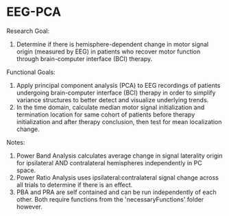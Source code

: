 # EEG-PCA
Research Goal: 
  1) Determine if there is hemisphere-dependent change in motor signal origin (measured by EEG) in patients who recover motor function through brain-computer interface (BCI) therapy. 

Functional Goals: 
  1) Apply principal component analysis (PCA) to EEG recordings of patients undergoing brain-computer interface (BCI) therapy in order to simplify variance structures to better detect and visualize underlying trends. 
  2) In the time domain, calculate median motor signal initialization and termination location for same cohort of patients before therapy initialization and after therapy conclusion, then test for mean localization change.  

Notes: 
  1) Power Band Analysis calculates average change in signal laterality origin for ipsilateral AND contralateral hemispheres independently in PC space.
  2) Power Ratio Analysis uses ipsilateral:contralateral signal change across all trials to determine if there is an effect. 
  3) PBA and PRA are self contained and can be run independently of each other. Both require functions from the 'necessaryFunctions' folder however. 
